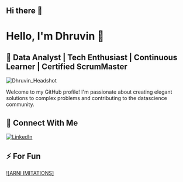 ## Hi there 👋

<!--
**dhruvwiin/dhruvwiin** is a ✨ _special_ ✨ repository because its `README.md` (this file) appears on your GitHub profile.

Here are some ideas to get you started:

- 🔭 I’m currently working on ...
- 🌱 I’m currently learning ...
- 👯 I’m looking to collaborate on ...
- 🤔 I’m looking for help with ...
- 💬 Ask me about ...
- 📫 How to reach me: ...
- 😄 Pronouns: ...
- ⚡ Fun fact: ...
-->
# Hello, I'm Dhruvin  👋

## 🚀 Data Analyst | Tech Enthusiast | Continuous Learner | Certified ScrumMaster
![Dhruvin_Headshot](https://github.com/user-attachments/assets/d8a8c01d-9e51-45b5-8e8d-88a3139ad935)

Welcome to my GitHub profile! I'm passionate about creating elegant solutions to complex problems and contributing to the datascience community.

## 🤝 Connect With Me

[![LinkedIn](https://img.shields.io/badge/-LinkedIn-0077B5?style=flat-square&logo=LinkedIn&logoColor=white)](https://www.linkedin.com/in/pateldhruvin/)


## ⚡ For Fun
[![ARNI IMITATIONS]](https://arniimitations.com/) 
